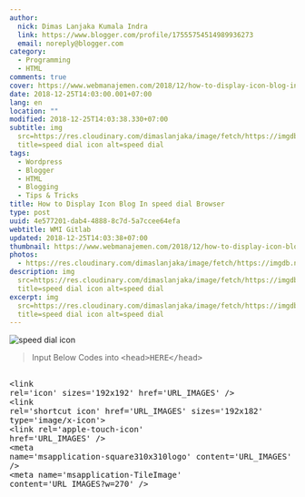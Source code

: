 ```yaml
---
author:
  nick: Dimas Lanjaka Kumala Indra
  link: https://www.blogger.com/profile/17555754514989936273
  email: noreply@blogger.com
category:
  - Programming
  - HTML
comments: true
cover: https://www.webmanajemen.com/2018/12/how-to-display-icon-blog-in-speed-dial/05ecaafe7de943133a06e6a26af4c4a4.png
date: 2018-12-25T14:03:00.001+07:00
lang: en
location: ""
modified: 2018-12-25T14:03:38.330+07:00
subtitle: img
  src=https://res.cloudinary.com/dimaslanjaka/image/fetch/https://imgdb.net/images/4624.png
  title=speed dial icon alt=speed dial
tags:
  - Wordpress
  - Blogger
  - HTML
  - Blogging
  - Tips & Tricks
title: How to Display Icon Blog In speed dial Browser
type: post
uuid: 4e577201-dab4-4888-8c7d-5a7ccee64efa
webtitle: WMI Gitlab
updated: 2018-12-25T14:03:38+07:00
thumbnail: https://www.webmanajemen.com/2018/12/how-to-display-icon-blog-in-speed-dial/05ecaafe7de943133a06e6a26af4c4a4.png
photos:
  - https://res.cloudinary.com/dimaslanjaka/image/fetch/https://imgdb.net/images/4624.png
description: img
  src=https://res.cloudinary.com/dimaslanjaka/image/fetch/https://imgdb.net/images/4624.png
  title=speed dial icon alt=speed dial
excerpt: img
  src=https://res.cloudinary.com/dimaslanjaka/image/fetch/https://imgdb.net/images/4624.png
  title=speed dial icon alt=speed dial
---
```


<img src="https://res.cloudinary.com/dimaslanjaka/image/fetch/https://imgdb.net/images/4624.png" title="speed dial icon" alt="speed dial icon"><blockquote> Input Below Codes into <kbd>&lt;head&gt;HERE&lt;/head&gt;</kbd></blockquote> <pre><br>&lt;link rel='icon' sizes='192x192' href='URL_IMAGES' /&gt;<br>&lt;link rel='shortcut icon' href='URL_IMAGES' sizes='192x182' type='image/x-icon'&gt;<br>&lt;link rel='apple-touch-icon' href='URL_IMAGES' /&gt;<br>&lt;meta name='msapplication-square310x310logo' content='URL_IMAGES' /&gt;<br>&lt;meta name='msapplication-TileImage' content='URL_IMAGES?w=270' /&gt;<br></pre>